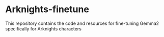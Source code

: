 # Arknights-finetune
This repository contains the code and resources for fine-tuning Gemma2 specifically for Arknights characters
